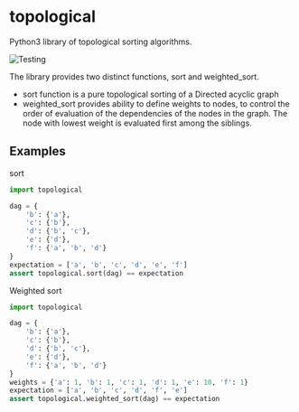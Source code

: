 topological
===========
Python3 library of topological sorting algorithms. 

![Testing](https://github.com/gmr/topological/workflows/Testing/badge.svg)

The library provides two distinct functions, sort and weighted_sort.    
* sort function is a pure topological sorting of a Directed acyclic graph
* weighted_sort provides ability to define weights to nodes, to control the order of evaluation of the dependencies of the nodes in the graph.
The node with lowest weight is evaluated first among the siblings.  

Examples
--------
sort
```python
import topological

dag = {
    'b': {'a'},
    'c': {'b'},
    'd': {'b', 'c'},
    'e': {'d'},
    'f': {'a', 'b', 'd'}
}
expectation = ['a', 'b', 'c', 'd', 'e', 'f']
assert topological.sort(dag) == expectation

```
Weighted sort
```python
import topological

dag = {
    'b': {'a'},
    'c': {'b'},
    'd': {'b', 'c'},
    'e': {'d'},
    'f': {'a', 'b', 'd'}
}
weights = {'a': 1, 'b': 1, 'c': 1, 'd': 1, 'e': 10, 'f': 1}
expectation = ['a', 'b', 'c', 'd', 'f', 'e']
assert topological.weighted_sort(dag) == expectation

```